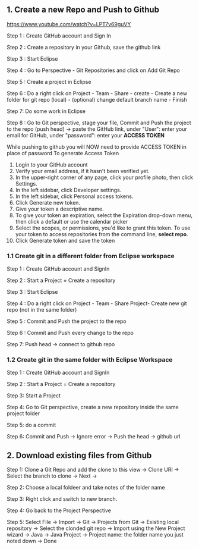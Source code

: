 ## 1. Create a new Repo and Push to Github

https://www.youtube.com/watch?v=LPT7v69guVY

Step 1 : Create GitHub account and Sign In

Step 2 : Create a repository in your Github, save the github link

Step 3 : Start Eclipse

Step 4 : Go to Perspective - Git Repositories and click on Add Git Repo

Step 5 : Create a project in Eclipse

Step 6 : Do a right click on Project - Team - Share - create - Create a new folder for git repo (local) - (optional) change default branch name - Finish

Step 7: Do some work in Eclipse

Step 8 : Go to Git perspective, stage your file, Commit and Push the project to the repo (push head) -> paste the GitHub link, under "User": enter your email for GitHub, under "password": enter your **ACCESS TOKEN**



While pushing to github you will NOW need to provide ACCESS TOKEN in place of password To generate Access Token 

1. Login to your GitHub account 
2. Verify your email address, if it hasn't been verified yet. 
3. In the upper-right corner of any page, click your profile photo, then click Settings. 
4. In the left sidebar, click Developer settings. 
5. In the left sidebar, click Personal access tokens. 
6. Click Generate new token. 
7. Give your token a descriptive name. 
8. To give your token an expiration, select the Expiration drop-down menu, then click a default or use the calendar picker 
9. Select the scopes, or permissions, you'd like to grant this token. To use your token to access repositories from the command line, **select repo**. 
10. Click Generate token and save the token



### 1.1 Create git in a different folder from Eclipse workspace

Step 1 : Create GitHub account and SignIn

Step 2 : Start a Project = Create a repository

Step 3 : Start Eclipse

Step 4 : Do a right click on Project - Team - Share Project- Create new git repo (not in the same folder)

Step 5 : Commit and Push the project to the repo

Step 6 : Commit and Push every change to the repo

Step 7: Push head -> connect to github repo



### 1.2 Create git in the same folder with Eclipse Workspace 

Step 1 : Create GitHub account and SignIn

Step 2 : Start a Project = Create a repository

Step 3: Start a Project

Step 4: Go to Git perspective, create a new repository inside the same project folder

Step 5: do a commit 

Step 6: Commit and Push -> Ignore error -> Push the head -> github url





## 2. Download existing files from Github

Step 1: Clone a Git Repo and add the clone to this view -> Clone URI -> Select the branch to clone -> Next -> 

Step 2: Choose a local foldeer and take notes of the folder name

Step 3: Right click and switch to new branch.

Step 4: Go back to the Project Perspective

Step 5: Select File -> Import -> Git -> Projects from Git -> Existing local repository -> Select the clonded git repo -> Import using the New Project wizard -> Java -> Java Project -> Project name: the folder name you just noted down -> Done

